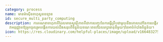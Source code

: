 ```yaml
---
category: process
name: មានម៉ាស៊ីនពហុសួនឧទ្យាន
id: secure_multi_party_computing
description: ការគណនាពហុភាគីដែលមានសុវត្ថិភាពគឺជាការបញ្ចុះនៃការធ្វើគ្រីបជាមួយនឹងគោលដៅនៃការបង្កើតវិធីសាស្រ្តសម្រាប់ភាគីរួមគ្នាគណនាមុខងារលើធាតុចូលរបស់ពួកគេខណៈពេលដែលរក្សាធាតុចូលរបស់បុគ្គលឯកជន។
  វាអនុញ្ញាតឱ្យអ្នកចូលរួមបង្កើតការយល់ដឹងសរុបពីទិន្នន័យខណៈពេលដែលរក្សាធាតុនីមួយៗនៃអាថ៌កំបាំងទិន្នន័យ។
icon: https://res.cloudinary.com/helpful-places/image/upload/v1664832754/dtpr-icons/process/encrypted_oedzbb.svg
---
```

